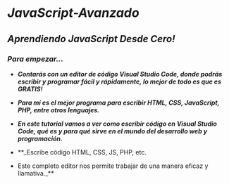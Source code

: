# **_JavaScript-Avanzado_**

## **_Aprendiendo JavaScript Desde Cero!_**

### **_Para empezar..._**

- **_Contarás con un editor de código Visual Studio Code, donde podrás escribir y programar fácil y rápidamente, lo mejor de todo es que es GRATIS!_**

- **_Para mí es el mejor programa para escribir HTML, CSS, JavaScript, PHP, entre otros lenguajes._**

- **_En este tutorial vamos a ver como escribir código en Visual Studio Code, qué es y para qué sirve en el mundo del desarrollo web y programación._**

- **_Escribe código HTML, CSS, JS, PHP, etc.

- Este completo editor nos permite trabajar de una manera eficaz y llamativa._**
